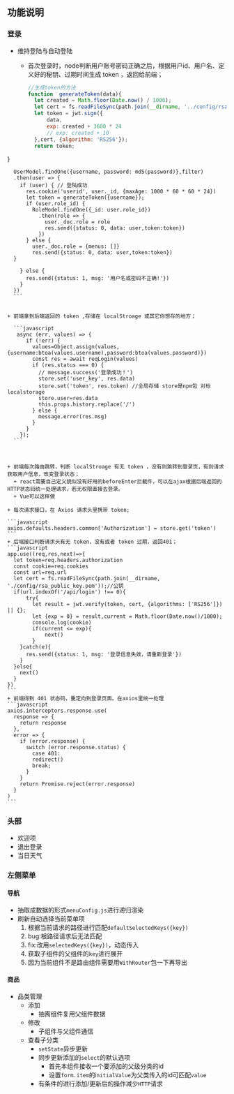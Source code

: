 ## 功能说明
### 登录
  + 维持登陆与自动登陆
    + 首次登录时，node判断用户账号密码正确之后，根据用户id、用户名、定义好的秘钥、过期时间生成 token ，返回给前端；
    
      ```javascript
      //生成token的方法
      function  generateToken(data){
        let created = Math.floor(Date.now() / 1000);
        let cert = fs.readFileSync(path.join(__dirname, '../config/rsa_private_key.pem'));//私钥
        let token = jwt.sign({
            data,
            exp: created + 3600 * 24 
            // exp: created + 10
        },cert, {algorithm: 'RS256'});
        return token;
  }
      
      UserModel.findOne({username, password: md5(password)},filter)
      .then(user => {
        if (user) { // 登陆成功
          res.cookie('userid', user._id, {maxAge: 1000 * 60 * 60 * 24})
          let token = generateToken({username});
          if (user.role_id) {
            RoleModel.findOne({_id: user.role_id})
              .then(role => {
                user._doc.role = role
                res.send({status: 0, data: user,token:token})
              })
          } else {
            user._doc.role = {menus: []}
            res.send({status: 0, data: user,token:token})
      }
      
        } else {
          res.send({status: 1, msg: '用户名或密码不正确!'})
        }
      })
      ```
    
      
    + 前端拿到后端返回的 token ,存储在 localStroage 或其它你想存的地方；
    
      ```javascript
       async (err, values) => { 
          if (!err) {
            values=Object.assign(values,{username:btoa(values.username),password:btoa(values.password)})
            const res = await reqLogin(values)
            if (res.status === 0) {
              // message.success('登录成功！')
              store.set('user_key', res.data) 
              store.set('token', res.token) //全局存储 store是npm包 对标localstorage
              store.user=res.data
              this.props.history.replace('/') 
            } else {
              message.error(res.msg)
            }
          }
        });
      ```
    
      
    
    + 前端每次路由跳转，判断 localStroage 有无 token ，没有则跳转到登录页，有则请求获取用户信息，改变登录状态；
      + react需要自己定义貌似没有好用的beforeEnter拦截件，可以在ajax根据后端返回的HTTP状态码统一处理请求，若无权限直接去登录。
      + Vue可以这样做
    
    + 每次请求接口，在 Axios 请求头里携带 token;
    
    ```javascript
    axios.defaults.headers.common['Authorization'] = store.get('token')
    ```
    + 后端接口判断请求头有无 token，没有或者 token 过期，返回401；
    ```javascript
    app.use((req,res,next)=>{
      let token=req.headers.authorization
      const cookie=req.cookies
      const url=req.url
      let cert = fs.readFileSync(path.join(__dirname, './config/rsa_public_key.pem'));//公钥
      if(url.indexOf('/api/login') !== 0){
          try{
            let result = jwt.verify(token, cert, {algorithms: ['RS256']}) || {};
            let {exp = 0} = result,current = Math.floor(Date.now()/1000);
            console.log(cookie)
            if(current <= exp){
                next()
            }
        }catch(e){
          res.send({status: 1, msg: '登录信息失效，请重新登录'})
        }
      }else{
        next()
      }
    })
    ```
    + 前端得到 401 状态码，重定向到登录页面。在axios里统一处理
    ```javascript
    axios.interceptors.response.use(
      response => {
        return response
      },
      error => {
        if (error.response) {
          switch (error.response.status) {
            case 401:
            redirect()
            break;
          }
        }
        return Promise.reject(error.response)
      }
    )
    ```


### 头部
  + 欢迎项
  +  退出登录
  +  当日天气
### 左侧菜单
  #### 导航
  + 抽取成数据的形式`menuConfig.js`进行递归渲染
  + 刷新自动选择当前菜单项
    1. 根据当前请求的路径进行匹配`defaultSelectedKeys({key})`
    2. bug:根路径请求后无法匹配
    3. fix:改用`selectedKeys({key})`，动态传入
    4. 获取子组件的父组件的`key`进行展开
    5. 因为当前组件不是路由组件需要用`WithRouter`包一下再导出
  #### 商品
  + 品类管理
    + 添加
      + 抽离组件复用父组件数据
    + 修改
      + 子组件与父组件通信
    + 查看子分类
      + `setState`异步更新
      + 同步更新添加的`select`的默认选项
        + 首先本组件接收一个要添加的父级分类的id
        + 设置`form.item`的i`nitialValue`为父类传入的id可匹配`value`
      + 有条件的进行添加/更新后的操作减少`HTTP`请求

  